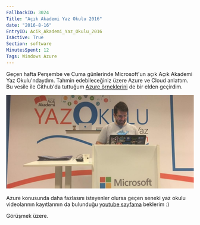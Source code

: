 ```yaml
---
FallbackID: 3024
Title: "Açık Akademi Yaz Okulu 2016"
date: "2016-8-16"
EntryID: Acik_Akademi_Yaz_Okulu_2016
IsActive: True
Section: software
MinutesSpent: 12
Tags: Windows Azure
---
```

Geçen hafta Perşembe ve Cuma günlerinde Microsoft'un açık Açık Akademi Yaz Okulu'ndaydım. Tahmin edebileceğiniz üzere Azure ve Cloud anlattım. Bu vesile ile Github'da tuttuğum [Azure örneklerini](https://github.com/daronyondem/AzureOrnekler) de bir elden geçirdim. 

![](media/Acik_Akademi_Yaz_Okulu_2016/yazokulu2016.jpg)

Azure konusunda daha fazlasını isteyenler olursa geçen seneki yaz okulu videolarının kayıtlarının da bulunduğu [youtube sayfama](https://www.youtube.com/playlist?list=PLoEH73F0Yy5oUBWhW4oCDaAe0diRWxUOz) beklerim :)

Görüşmek üzere.
